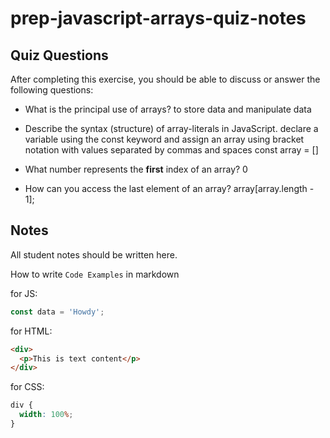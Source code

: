 # prep-javascript-arrays-quiz-notes

## Quiz Questions

After completing this exercise, you should be able to discuss or answer the following questions:

- What is the principal use of arrays?
  to store data and manipulate data

- Describe the syntax (structure) of array-literals in JavaScript.
  declare a variable using the const keyword and assign an array using bracket notation with values separated by commas and spaces
  const array = []

- What number represents the **first** index of an array?
  0

- How can you access the last element of an array?
  array[array.length - 1];

## Notes

All student notes should be written here.

How to write `Code Examples` in markdown

for JS:

```javascript
const data = 'Howdy';
```

for HTML:

```html
<div>
  <p>This is text content</p>
</div>
```

for CSS:

```css
div {
  width: 100%;
}
```
